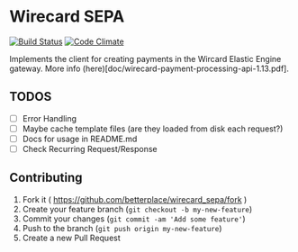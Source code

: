 # Wirecard SEPA
[![Build Status](https://api.travis-ci.org/betterplace/wirecard_sepa.svg?branch=master)](http://travis-ci.org/betterplace/wirecard_sepa)
[![Code Climate](https://codeclimate.com/repos/55494936e30ba04e91005d6e/badges/cd0d22df220babab1b66/gpa.svg)](https://codeclimate.com/repos/55494936e30ba04e91005d6e/feed)

Implements the client for creating payments in the Wircard Elastic Engine gateway.
More info (here)[doc/wirecard-payment-processing-api-1.13.pdf].

## TODOS
- [ ] Error Handling
- [ ] Maybe cache template files (are they loaded from disk each request?)
- [ ] Docs for usage in README.md
- [ ] Check Recurring Request/Response

## Contributing
1. Fork it ( https://github.com/betterplace/wirecard_sepa/fork )
2. Create your feature branch (`git checkout -b my-new-feature`)
3. Commit your changes (`git commit -am 'Add some feature'`)
4. Push to the branch (`git push origin my-new-feature`)
5. Create a new Pull Request
